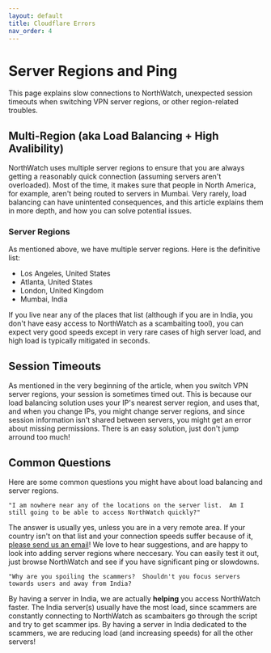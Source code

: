 ```yaml
---
layout: default
title: Cloudflare Errors
nav_order: 4
---
```


# Server Regions and Ping
This page explains slow connections to NorthWatch, unexpected session timeouts when switching VPN server regions, or other region-related troubles.

## Multi-Region (aka Load Balancing + High Avalibility)
NorthWatch uses multiple server regions to ensure that you are always getting a reasonably quick connection (assuming servers aren't overloaded).  Most of the time, it makes sure that people in North America, for example, aren't being routed to servers in Mumbai.  Very rarely, load balancing can have unintented consequences, and this article explains them in more depth, and how you can solve potential issues.

### Server Regions
As mentioned above, we have multiple server regions.  Here is the definitive list:

* Los Angeles, United States
* Atlanta, United States
* London, United Kingdom
* Mumbai, India

If you live near any of the places that list (although if you are in India, you don't have easy access to NorthWatch as a scambaiting tool), you can expect very good speeds except in very rare cases of high server load, and high load is typically mitigated in seconds.

## Session Timeouts
As mentioned in the very beginning of the article, when you switch VPN server regions, your session is sometimes timed out. This is because our load balancing solution uses your IP's nearest server region, and uses that, and when you change IPs, you might change server regions, and since session information isn't shared between servers, you might get an error about missing permissions.  There is an easy solution, just don't jump arround too much!

## Common Questions
Here are some common questions you might have about load balancing and server regions.

```
"I am nowhere near any of the locations on the server list.  Am I still going to be able to access NorthWatch quickly?"
```
The answer is usually yes, unless you are in a very remote area.  If your country isn't on that list and your connection speeds suffer because of it, [please send us an email](mailto:help@northbaits.com)!  We love to hear suggestions, and are happy to look into adding server regions where neccesary.  You can easily test it out, just browse NorthWatch and see if you have significant ping or slowdowns.

```
"Why are you spoiling the scammers?  Shouldn't you focus servers towards users and away from India?
```
By having a server in India, we are actually **helping** you access NorthWatch faster.  The India server(s) usually have the most load, since scammers are constantly connecting to NorthWatch as scambaiters go through the script and try to get scammer ips.  By having a server in India dedicated to the scammers, we are reducing load (and increasing speeds) for all the other servers!
